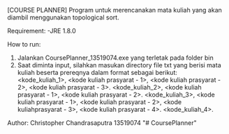 [COURSE PLANNER]
Program untuk merencanakan mata kuliah yang akan diambil menggunakan topological sort.

Requirement:
-JRE 1.8.0

How to run:
1. Jalankan CoursePlanner_13519074.exe yang terletak pada folder bin
2. Saat diminta input, silahkan masukan directory file txt yang berisi mata kuliah beserta prereqnya dalam format sebagai berikut:
  <kode_kuliah_1>, <kode kuliah prasyarat - 1>, <kode kuliah prasyarat - 2>, <kode kuliah prasyarat - 3>.
  <kode_kuliah_2>, <kode kuliah prasyarat - 1>, <kode kuliah prasyarat - 2>.
  <kode_kuliah_3>, <kode kuliah prasyarat - 1>, <kode kuliah prasyarat - 2>, <kode kuliahprasyarat - 3>, <kode kuliah prasyarat - 4>.
  <kode_kuliah_4>.

Author:
Christopher Chandrasaputra
13519074
"# CoursePlanner" 
